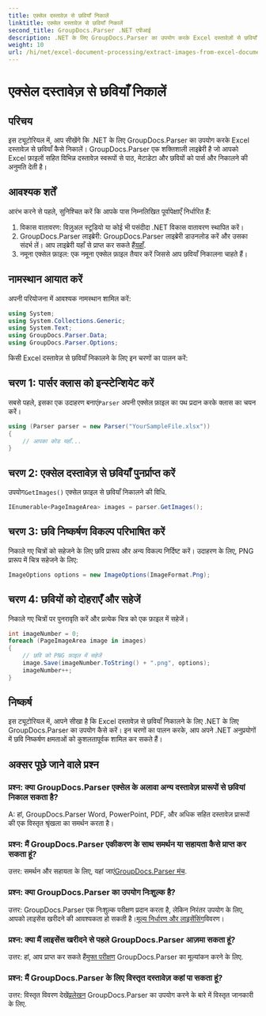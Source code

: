 ```yaml
---
title: एक्सेल दस्तावेज़ से छवियाँ निकालें
linktitle: एक्सेल दस्तावेज़ से छवियाँ निकालें
second_title: GroupDocs.Parser .NET एपीआई
description: .NET के लिए GroupDocs.Parser का उपयोग करके Excel दस्तावेज़ों से छवियाँ निकालने का तरीका जानें। कोड उदाहरणों के साथ चरण-दर-चरण मार्गदर्शिका।
weight: 10
url: /hi/net/excel-document-processing/extract-images-from-excel-document/
---
```


# एक्सेल दस्तावेज़ से छवियाँ निकालें

## परिचय
इस ट्यूटोरियल में, आप सीखेंगे कि .NET के लिए GroupDocs.Parser का उपयोग करके Excel दस्तावेज़ से छवियाँ कैसे निकालें। GroupDocs.Parser एक शक्तिशाली लाइब्रेरी है जो आपको Excel फ़ाइलों सहित विभिन्न दस्तावेज़ स्वरूपों से पाठ, मेटाडेटा और छवियों को पार्स और निकालने की अनुमति देती है।
## आवश्यक शर्तें
आरंभ करने से पहले, सुनिश्चित करें कि आपके पास निम्नलिखित पूर्वापेक्षाएँ निर्धारित हैं:
1. विकास वातावरण: विज़ुअल स्टूडियो या कोई भी पसंदीदा .NET विकास वातावरण स्थापित करें।
2.  GroupDocs.Parser लाइब्रेरी: GroupDocs.Parser लाइब्रेरी डाउनलोड करें और उसका संदर्भ लें। आप लाइब्रेरी यहाँ से प्राप्त कर सकते हैं[यहाँ](https://releases.groupdocs.com/parser/net/).
3. नमूना एक्सेल फ़ाइल: एक नमूना एक्सेल फ़ाइल तैयार करें जिससे आप छवियाँ निकालना चाहते हैं।
## नामस्थान आयात करें
अपनी परियोजना में आवश्यक नामस्थान शामिल करें:
```csharp
using System;
using System.Collections.Generic;
using System.Text;
using GroupDocs.Parser.Data;
using GroupDocs.Parser.Options;
```
किसी Excel दस्तावेज़ से छवियाँ निकालने के लिए इन चरणों का पालन करें:
## चरण 1: पार्सर क्लास को इन्स्टेन्शियेट करें
 सबसे पहले, इसका एक उदाहरण बनाएं`Parser` अपनी एक्सेल फ़ाइल का पथ प्रदान करके क्लास का चयन करें।
```csharp
using (Parser parser = new Parser("YourSampleFile.xlsx"))
{
    // आपका कोड यहाँ...
}
```
## चरण 2: एक्सेल दस्तावेज़ से छवियाँ पुनर्प्राप्त करें
 उपयोग`GetImages()` एक्सेल फ़ाइल से छवियाँ निकालने की विधि.
```csharp
IEnumerable<PageImageArea> images = parser.GetImages();
```
## चरण 3: छवि निष्कर्षण विकल्प परिभाषित करें
निकाले गए चित्रों को सहेजने के लिए छवि प्रारूप और अन्य विकल्प निर्दिष्ट करें। उदाहरण के लिए, PNG प्रारूप में चित्र सहेजने के लिए:
```csharp
ImageOptions options = new ImageOptions(ImageFormat.Png);
```
## चरण 4: छवियों को दोहराएँ और सहेजें
निकाले गए चित्रों पर पुनरावृति करें और प्रत्येक चित्र को एक फ़ाइल में सहेजें।
```csharp
int imageNumber = 0;
foreach (PageImageArea image in images)
{
    // छवि को PNG फ़ाइल में सहेजें
    image.Save(imageNumber.ToString() + ".png", options);
    imageNumber++;
}
```
## निष्कर्ष
इस ट्यूटोरियल में, आपने सीखा है कि Excel दस्तावेज़ से छवियाँ निकालने के लिए .NET के लिए GroupDocs.Parser का उपयोग कैसे करें। इन चरणों का पालन करके, आप अपने .NET अनुप्रयोगों में छवि निष्कर्षण क्षमताओं को कुशलतापूर्वक शामिल कर सकते हैं।

## अक्सर पूछे जाने वाले प्रश्न
### प्रश्न: क्या GroupDocs.Parser एक्सेल के अलावा अन्य दस्तावेज़ प्रारूपों से छवियां निकाल सकता है?
A: हां, GroupDocs.Parser Word, PowerPoint, PDF, और अधिक सहित दस्तावेज़ प्रारूपों की एक विस्तृत श्रृंखला का समर्थन करता है।
### प्रश्न: मैं GroupDocs.Parser एकीकरण के साथ समर्थन या सहायता कैसे प्राप्त कर सकता हूं?
 उत्तर: समर्थन और सहायता के लिए, यहां जाएं[GroupDocs.Parser मंच](https://forum.groupdocs.com/c/parser/17).
### प्रश्न: क्या GroupDocs.Parser का उपयोग निःशुल्क है?
 उत्तर: GroupDocs.Parser एक निःशुल्क परीक्षण प्रदान करता है, लेकिन निरंतर उपयोग के लिए, आपको लाइसेंस खरीदने की आवश्यकता हो सकती है।[मूल्य निर्धारण और लाइसेंसिंग](https://purchase.groupdocs.com/buy)विवरण।
### प्रश्न: क्या मैं लाइसेंस खरीदने से पहले GroupDocs.Parser आज़मा सकता हूं?
 उत्तर: हां, आप प्राप्त कर सकते हैं[मुफ्त परीक्षण](https://releases.groupdocs.com/) GroupDocs.Parser का मूल्यांकन करने के लिए.
### प्रश्न: मैं GroupDocs.Parser के लिए विस्तृत दस्तावेज़ कहां पा सकता हूं?
 उत्तर: विस्तृत विवरण देखें[प्रलेखन](https://tutorials.groupdocs.com/parser/net/) GroupDocs.Parser का उपयोग करने के बारे में विस्तृत जानकारी के लिए.